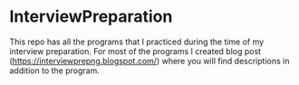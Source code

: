 # InterviewPreparation
This repo has all the programs that I practiced during the time of my interview preparation.
For most of the programs I created blog post (https://interviewprepng.blogspot.com/) where you will find descriptions in addition to the program.
